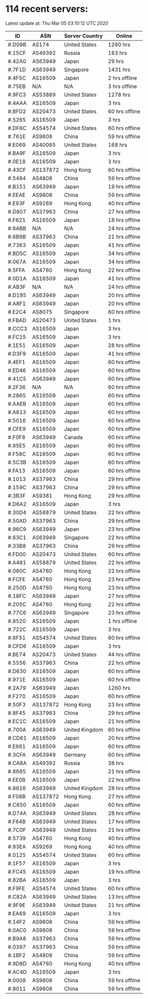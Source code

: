 # 114 recent servers:

Latest update at: Thu Mar 05 03:10:12 UTC 2020

| ID | ASN | Server Country | Online |
| -- | --- | -------------- | ------ |
| #.D09B | AS174 | United States | 1260 hrs |
| #.15CF | AS49392 | Russia | 183 hrs |
| #.42A0 | AS63949 | Japan | 29 hrs |
| #.7F1D | AS63949 | Singapore | 1431 hrs |
| #.4F5C | AS16509 | Japan | 2 hrs offline |
| #.75EB | N/A | N/A | 3 hrs offline |
| #.9FC3 | AS53889 | United States | 1278 hrs |
| #.4AAA | AS16509 | Japan | 3 hrs |
| #.BFD2 | AS20473 | United States | 60 hrs offline |
| #.5265 | AS16509 | Japan | 3 hrs |
| #.DF6C | AS54574 | United States | 60 hrs offline |
| #.761E | AS9808 | China | 59 hrs offline |
| #.E069 | AS40065 | United States | 168 hrs |
| #.BA9F | AS16509 | Japan | 3 hrs |
| #.0E18 | AS16509 | Japan | 3 hrs |
| #.43CF | AS137872 | Hong Kong | 60 hrs offline |
| #.5484 | AS4808 | China | 59 hrs offline |
| #.B151 | AS63949 | Japan | 19 hrs offline |
| #.EEAE | AS9808 | China | 59 hrs offline |
| #.E93F | AS9269 | Hong Kong | 40 hrs offline |
| #.D807 | AS37963 | China | 27 hrs offline |
| #.F621 | AS16509 | Japan | 18 hrs offline |
| #.6ABB | N/A | N/A | 24 hrs offline |
| #.6B9B | AS37963 | China | 21 hrs offline |
| #.7363 | AS16509 | Japan | 41 hrs offline |
| #.BD5C | AS16509 | Japan | 34 hrs offline |
| #.067A | AS16509 | Japan | 34 hrs offline |
| #.5FFA | AS4760 | Hong Kong | 22 hrs offline |
| #.0D1A | AS16509 | Japan | 41 hrs offline |
| #.AB3F | N/A | N/A | 24 hrs offline |
| #.D195 | AS63949 | Japan | 20 hrs offline |
| #.A8F1 | AS63949 | Japan | 20 hrs offline |
| #.E2C4 | AS8075 | Singapore | 60 hrs offline |
| #.FBAD | AS20473 | United States | 1 hrs |
| #.CCC3 | AS16509 | Japan | 3 hrs |
| #.FC15 | AS16509 | Japan | 3 hrs |
| #.1E51 | AS16509 | Japan | 28 hrs offline |
| #.D3F9 | AS16509 | Japan | 41 hrs offline |
| #.4EF1 | AS16509 | Japan | 60 hrs offline |
| #.ED46 | AS16509 | Japan | 60 hrs offline |
| #.41C5 | AS63949 | Japan | 60 hrs offline |
| #.2F36 | N/A | N/A | 60 hrs offline |
| #.2865 | AS16509 | Japan | 60 hrs offline |
| #.AAEB | AS16509 | Japan | 60 hrs offline |
| #.A613 | AS16509 | Japan | 60 hrs offline |
| #.5016 | AS16509 | Japan | 60 hrs offline |
| #.CFE9 | AS16509 | Japan | 60 hrs offline |
| #.F0F8 | AS63949 | Canada | 60 hrs offline |
| #.85E5 | AS16509 | Japan | 60 hrs offline |
| #.F58C | AS16509 | Japan | 60 hrs offline |
| #.5C3B | AS16509 | Japan | 60 hrs offline |
| #.FA13 | AS16509 | Japan | 60 hrs offline |
| #.1013 | AS37963 | China | 29 hrs offline |
| #.159C | AS37963 | China | 29 hrs offline |
| #.3B3F | AS9381 | Hong Kong | 29 hrs offline |
| #.D6A2 | AS16509 | Japan | 3 hrs |
| #.30D4 | AS58879 | United States | 22 hrs offline |
| #.50AD | AS37963 | China | 29 hrs offline |
| #.96C9 | AS63949 | Japan | 23 hrs offline |
| #.63C1 | AS63949 | Singapore | 22 hrs offline |
| #.33B8 | AS37963 | China | 29 hrs offline |
| #.FD00 | AS20473 | United States | 60 hrs offline |
| #.A481 | AS58879 | United States | 22 hrs offline |
| #.080C | AS4760 | Hong Kong | 22 hrs offline |
| #.FCFE | AS4760 | Hong Kong | 23 hrs offline |
| #.250D | AS4760 | Hong Kong | 23 hrs offline |
| #.18FC | AS63949 | Japan | 27 hrs offline |
| #.205C | AS4760 | Hong Kong | 22 hrs offline |
| #.77C6 | AS63949 | Singapore | 23 hrs offline |
| #.8520 | AS16509 | Japan | 1 hrs offline |
| #.722C | AS16509 | Japan | 3 hrs |
| #.6F51 | AS54574 | United States | 60 hrs offline |
| #.CFD6 | AS16509 | Japan | 3 hrs |
| #.BE74 | AS20473 | United States | 44 hrs offline |
| #.5556 | AS37963 | China | 22 hrs offline |
| #.D630 | AS16509 | Japan | 60 hrs offline |
| #.971E | AS16509 | Japan | 60 hrs offline |
| #.2A79 | AS63949 | Japan | 1260 hrs |
| #.F270 | AS16509 | Japan | 60 hrs offline |
| #.50F3 | AS137872 | Hong Kong | 23 hrs offline |
| #.8F45 | AS37963 | China | 29 hrs offline |
| #.EC1C | AS16509 | Japan | 21 hrs offline |
| #.700A | AS63949 | United Kingdom | 60 hrs offline |
| #.CD61 | AS16509 | Japan | 20 hrs offline |
| #.E661 | AS16509 | Japan | 60 hrs offline |
| #.3CFA | AS63949 | Germany | 60 hrs offline |
| #.CA8A | AS49392 | Russia | 38 hrs |
| #.8685 | AS16509 | Japan | 21 hrs offline |
| #.EE0B | AS16509 | Japan | 22 hrs offline |
| #.8616 | AS63949 | United Kingdom | 28 hrs offline |
| #.F08B | AS137872 | Hong Kong | 27 hrs offline |
| #.C850 | AS16509 | Japan | 60 hrs offline |
| #.D74A | AS63949 | United States | 28 hrs offline |
| #.F64B | AS63949 | United States | 17 hrs offline |
| #.7C0F | AS63949 | United States | 21 hrs offline |
| #.5739 | AS4760 | Hong Kong | 40 hrs offline |
| #.83EA | AS9269 | Hong Kong | 40 hrs offline |
| #.0125 | AS54574 | United States | 60 hrs offline |
| #.1F57 | AS16509 | Japan | 3 hrs |
| #.FC45 | AS16509 | Japan | 19 hrs offline |
| #.82BA | AS16509 | Japan | 3 hrs |
| #.F9FE | AS54574 | United States | 60 hrs offline |
| #.C82A | AS63949 | United States | 13 hrs offline |
| #.9F9E | AS63949 | United States | 21 hrs offline |
| #.EA69 | AS16509 | Japan | 3 hrs |
| #.14F2 | AS9808 | China | 59 hrs offline |
| #.0AC0 | AS9808 | China | 59 hrs offline |
| #.B9A8 | AS37963 | China | 59 hrs offline |
| #.0397 | AS37963 | China | 59 hrs offline |
| #.1BF2 | AS4808 | China | 59 hrs offline |
| #.9D8D | AS4760 | Hong Kong | 40 hrs offline |
| #.AC4D | AS16509 | Japan | 3 hrs |
| #.0008 | AS9808 | China | 59 hrs offline |
| #.8011 | AS9808 | China | 59 hrs offline |

